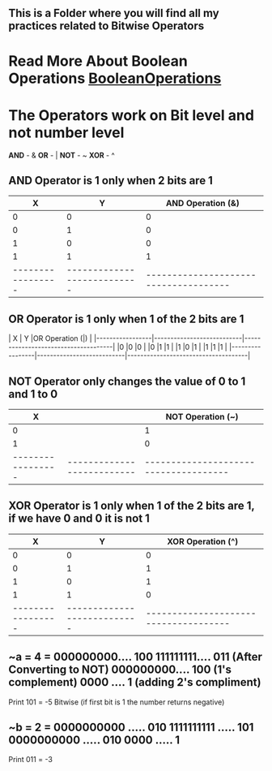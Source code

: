 ## This is a Folder where you will find all my practices related to Bitwise Operators
# Read More About **Boolean Operations** [BooleanOperations](https://cplusplus.com/doc/boolean/)



# The Operators work on Bit level and not number level

**AND**     - &
**OR**      - |
**NOT**     - ~
**XOR**     - ^

AND Operator is 1 only when 2 bits are 1
----------------------------------------
|        X        | Y                         |AND Operation  (&)                      |
|-----------------|---------------------------|-------------------------------------|
|0                |0                          |0                                    |
|0                |1                          |0                                    |
|1                |0                          |0                                    |
|1                |1                          |1                                    |
|-----------------|---------------------------|-------------------------------------|

OR Operator is 1 only when 1 of the 2 bits are 1
-------------------------------------------------
|        X        | Y                         |OR Operation   (|)                   |
|-----------------|---------------------------|-------------------------------------|
|0                |0                          |0                                    |
|0                |1                          |1                                    |
|1                |0                          |1                                    |
|1                |1                          |1                                    |
|-----------------|---------------------------|-------------------------------------|



NOT Operator only changes the value of 0 to 1 and 1 to 0
---------------------------------------------------------
|        X        |                          |NOT Operation (~)                    |
|-----------------|--------------------------|-------------------------------------|
|0                |                          |1                                    |
|1                |                          |0                                    |
|-----------------|--------------------------|-------------------------------------|


XOR Operator is 1 only when 1 of the 2 bits are 1, if we have 0 and 0  it is not 1
-----------------------------------------------------------------------------------
|        X        | Y                         |XOR Operation (^)                    |
|-----------------|---------------------------|-------------------------------------|
|0                |0                          |0                                    |
|0                |1                          |1                                    |
|1                |0                          |1                                    |
|1                |1                          |0                                    |
|-----------------|---------------------------|-------------------------------------|


~a = 4 = 000000000.... 100
         111111111.... 011  (After Converting to NOT)
         000000000.... 100  (1's complement)
         0000     ....   1  (adding 2's compliment)
--------------------------------------------------------------------------------------
Print                  101 = -5 Bitwise (if first bit is 1 the number returns negative)

~b = 2 = 0000000000 ..... 010
         1111111111 ..... 101
         0000000000 ..... 010
         0000       .....   1
----------------------------------------------------------------------------------------
Print                     011 = -3



